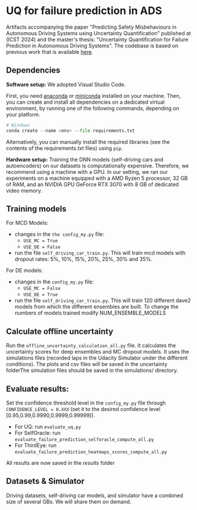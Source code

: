 # UQ for failure prediction in ADS
Artifacts accompanying the paper "Predicting Safety Misbehaviours in Autonomous Driving Systems using Uncertainty Quantification" published at (ICST 2024) and the master's thesis: "Uncertainty Quantification for Failure Prediction in Autonomous Driving Systems". The codebase is based on previous work that is available [here](https://tsigalko18.github.io/assets/pdf/2022-Stocco-ASE.pdf).

## Dependencies

**Software setup:** We adopted Visual Studio Code.

First, you need [anaconda](https://www.continuum.io/downloads) or [miniconda](https://conda.io/miniconda.html) installed on your machine. Then, you can create and install all dependencies on a dedicated virtual environment, by running one of the following commands, depending on your platform.

```python
# Windows
conda create --name <env> --file requirements.txt
```

Alternatively, you can manually install the required libraries (see the contents of the requirements.txt files) using ```pip```.

**Hardware setup:** Training the DNN models (self-driving cars and autoencoders) on our datasets is computationally expensive. Therefore, we recommend using a machine with a GPU. In our setting, we ran our experiments on a machine equipped with a AMD Ryzen 5 processor, 32 GB of RAM, and an NVIDIA GPU GeForce RTX 3070 with 8 GB of dedicated video memory.


## Training models

For MCD Models:
* changes in the ``the config_my.py`` file:
    * ``USE_MC = True``
    * ``USE_DE = False``
* run the file ``self_driving_car_train.py``. This will train mcd models with dropout rates: 5%, 10%, 15%, 20%, 25%, 30% and 35%.

For DE models:
* changes in the ``config_my.py`` file:
    * ``USE_MC = False``
    * ``USE_DE = True``  
* run the file ``self_driving_car_train.py``. This will train 120 different dave2 models from which the different ensembles are built. To change the numbers of models trained modify NUM_ENSEMBLE_MODELS

## Calculate offline uncertainty
Run the ``offline_uncertainty_calculation_all.py`` file. It calculates the uncertainty scores for deep ensembles and MC dropout models. It uses the simulations files (recorded laps in the Udacity Simulator under the different conditions). The plots and csv files will be saved in the uncertainty folderThe simulation files should be saved in the simulations/ directory. 

## Evaluate results:
Set the confidence threshold level in the ``config_my.py`` file through ``CONFIDENCE_LEVEL = 0.XXX`` (set it to the desired confidence level [0.95,0.99,0.9990,0.9999,0.99999]).

* For UQ: run ``evaluate_uq.py``
* For SelfOracle: run ``evaluate_failure_prediction_selforacle_compute_all.py``
* For ThirdEye: run ``evaluate_failure_prediction_heatmaps_scores_compute_all.py``

All results are now saved in the *results* folder

## Datasets & Simulator

Driving datasets, self-driving car models, and simulator have a combined size of several GBs. We will share them on demand.
